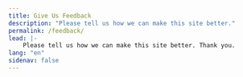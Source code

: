 ```yaml
---
title: Give Us Feedback
description: "Please tell us how we can make this site better."
permalink: /feedback/
lead: |-
    Please tell us how we can make this site better. Thank you.
lang: "en"
sidenav: false
---
```

